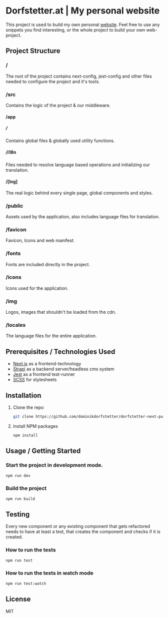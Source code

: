 # Dorfstetter.at | My personal website

This project is used to build my own personal [website](https://dorfstetter.at/).
Feel free to use any snippets you find interesting, or the whole project to build your own web-project.

## Project Structure

### /

The root of the project contains next-config, jest-config and other files needed to configure the project and it's tools.

### /src

Contains the logic of the project & our middleware.

#### /app

##### /

Contains global files & globally used utility functions.

##### /i18n

Files needed to resolve language based operations and initializing our translation.

#### /[lng]

The real logic behind every single page, global components and styles.

### /public

Assets used by the application, also includes language files for translation.

### /favicon

Favicon, Icons and web manifest.

### /fonts

Fonts are included directly in the project.

### /icons

Icons used for the application.

### /img

Logos, images that shouldn't be loaded from the cdn.

### /locales

The language files for the entire application.

## Prerequisites / Technologies Used

- [Next.js](https://nextjs.org/) as a frontend-technology
- [Strapi](https://strapi.io/) as a backend server/headless cms system
- [Jest](https://jestjs.io/) as a frontend test-runner
- [SCSS](https://sass-lang.com/documentation/) for stylesheets

## Installation

1. Clone the repo

   ```bash
   git clone https://github.com/dominikdorfstetter/dorfstetter-next-public.git
   ```

2. Install NPM packages
   ```bash
   npm install
   ```

## Usage / Getting Started

### Start the project in development mode.

```bash
npm run dev
```

### Build the project

```bash
npm run build
```

## Testing

Every new component or any existing component that gets refactored needs to have at least a test,
that creates the component and checks if it is created.

### How to run the tests

```bash
npm run test
```

### How to run the tests in watch mode

```bash
npm run test:watch
```

## License

MIT
